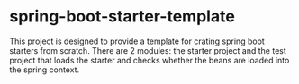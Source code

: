 # spring-boot-starter-template

This project is designed to provide a template for crating spring boot starters from scratch. 
There are 2 modules: the starter project and the test project that loads the starter and checks whether the beans are loaded into the spring context.